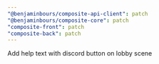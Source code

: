 ```yaml
---
"@benjaminbours/composite-api-client": patch
"@benjaminbours/composite-core": patch
"composite-front": patch
"composite-back": patch
---
```


Add help text with discord button on lobby scene
